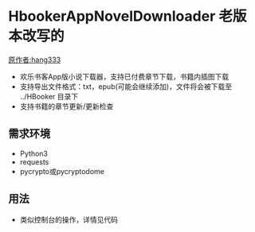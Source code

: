 # HbookerAppNovelDownloader 老版本改写的
[原作者:hang333](hang333)
 - 欢乐书客App版小说下载器，支持已付费章节下载，书籍内插图下载
 - 支持导出文件格式：txt，epub(可能会继续添加)，文件将会被下载至 ../HBooker 目录下
 - 支持书籍的章节更新/更新检查
## 需求环境
 * Python3
 * requests
 * pycrypto或pycryptodome
## 用法
 - 类似控制台的操作，详情见代码
